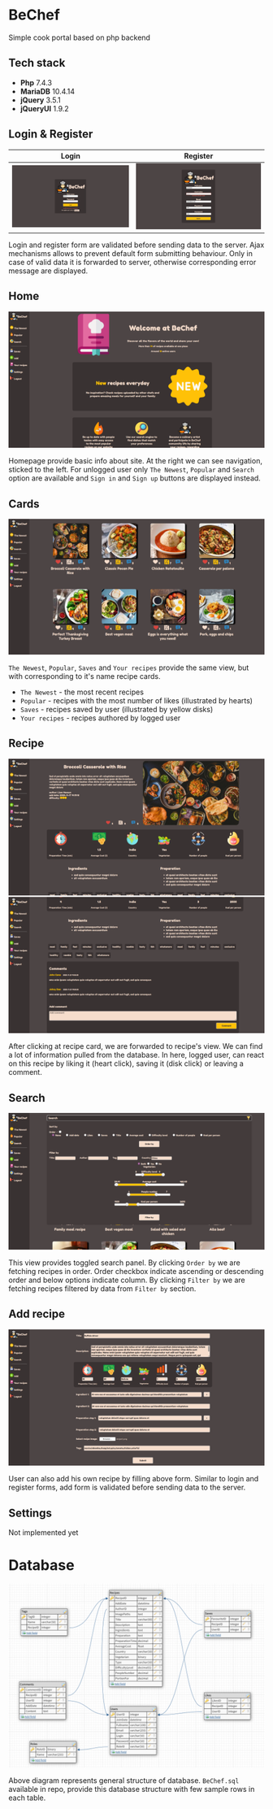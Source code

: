 # BeChef

Simple cook portal based on php backend

## Tech stack

- **Php** 7.4.3
- **MariaDB** 10.4.14
- **jQuery** 3.5.1
- **jQueryUI** 1.9.2

## Login & Register

Login            |  Register
:-------------------------:|:-------------------------:
![login](screenshots/login.png)   |  ![register](screenshots/register.png) 

Login and register form are validated before sending data to the server. Ajax mechanisms allows to prevent default form submitting behaviour. Only in case of valid data it is forwarded to server, otherwise corresponding error message are displayed.

## Home

![home](screenshots/home.png)

Homepage provide basic info about site. At the right we can see navigation, sticked to the left. For unlogged user only `The Newest`, `Popular` and `Search` option are available and `Sign in` and `Sign up` buttons are displayed instead.

## Cards

![home](screenshots/cards.png)

`The Newest`, `Popular`, `Saves` and `Your recipes` provide the same view, but with corresponding to it's name recipe cards.
- `The Newest` - the most recent recipes
- `Popular` - recipes with the most number of likes (illustrated by hearts)
- `Saves` - recipes saved by user (illustrated by yellow disks)
- `Your recipes` - recipes authored by logged user

## Recipe

![recipe1](screenshots/recipe1.png)
![recipe2](screenshots/recipe2.png)

After clicking at recipe card, we are forwarded to recipe's view. We can find a lot of information pulled from the database. In here, logged user, can react on this recipe by liking it (heart click), saving it (disk click) or leaving a comment.

## Search

![search](screenshots/search.png)

This view provides toggled search panel. By clicking `Order by` we are fetching recipes in order. Order checkbox indicate ascending or descending order and below options indicate column.
By clicking `Filter by` we are fetching recipes filtered by data from `Filter by` section.

## Add recipe

![add](screenshots/add.png)

User can also add his own recipe by filling above form. Similar to login and register forms, add form is validated before sending data to the server.

## Settings

Not implemented yet

# Database

![add](screenshots/db.png)

Above diagram represents general structure of database. `BeChef.sql` available in repo, provide this database structure with few sample rows in each table.
